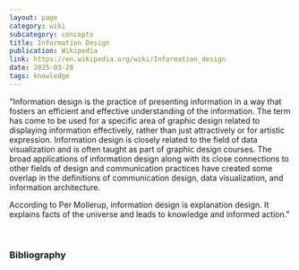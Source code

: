 ```yaml
---
layout: page
category: wiki
subcategory: concepts
title: Information Design
publication: Wikipedia
link: https://en.wikipedia.org/wiki/Information_design
date: 2025-03-28
tags: knowledge
---
```


"Information design is the practice of presenting information in a way that fosters an efficient and effective understanding of the information. The term has come to be used for a specific area of graphic design related to displaying information effectively, rather than just attractively or for artistic expression. Information design is closely related to the field of data visualization and is often taught as part of graphic design courses. The broad applications of information design along with its close connections to other fields of design and communication practices have created some overlap in the definitions of communication design, data visualization, and information architecture.

According to Per Mollerup, information design is explanation design. It explains facts of the universe and leads to knowledge and informed action."

<br>

### Bibliography

